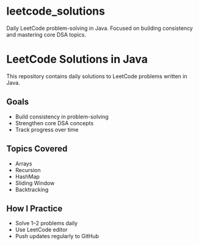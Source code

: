 # leetcode_solutions
Daily LeetCode problem-solving in Java. Focused on building consistency and mastering core DSA topics.
# LeetCode Solutions in Java

This repository contains daily solutions to LeetCode problems written in Java.

## Goals
- Build consistency in problem-solving
- Strengthen core DSA concepts
- Track progress over time

## Topics Covered
- Arrays
- Recursion
- HashMap
- Sliding Window
- Backtracking

## How I Practice
- Solve 1–2 problems daily
- Use LeetCode editor
- Push updates regularly to GitHub

